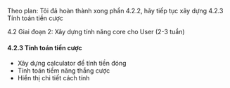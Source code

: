 Theo plan: Tôi đã hoàn thành xong phần 4.2.2, hãy tiếp tục xây dựng 4.2.3 Tính toán tiền cược

4.2 Giai đoạn 2: Xây dựng tính năng core cho User (2-3 tuần)

#### 4.2.3 Tính toán tiền cược

- Xây dựng calculator để tính tiền đóng
- Tính toán tiềm năng thắng cược
- Hiển thị chi tiết cách tính
